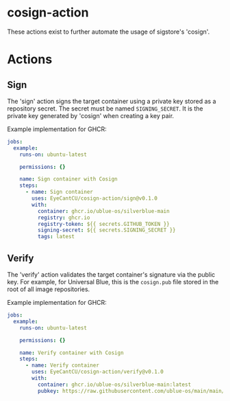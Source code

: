 # cosign-action

These actions exist to further automate the usage of sigstore's 'cosign'.

# Actions

## Sign

The 'sign' action signs the target container using a private key stored as a repository secret. The secret must be named `SIGNING_SECRET`. It is the private key generated by 'cosign' when creating a key pair.

Example implementation for GHCR:

```yaml
jobs:
  example:
    runs-on: ubuntu-latest

    permissions: {}

    name: Sign container with Cosign
    steps:
      - name: Sign container
        uses: EyeCantCU/cosign-action/sign@v0.1.0
        with:
          container: ghcr.io/ublue-os/silverblue-main
          registry: ghcr.io
          registry-token: ${{ secrets.GITHUB_TOKEN }}
          signing-secret: ${{ secrets.SIGNING_SECRET }}
          tags: latest
```

## Verify

The 'verify' action validates the target container's signature via the public key. For example, for Universal Blue, this is the `cosign.pub` file stored in the root of all image repositories.

Example implementation for GHCR:

```yaml
jobs:
  example:
    runs-on: ubuntu-latest

    permissions: {}

    name: Verify container with Cosign
    steps:
      - name: Verify container
        uses: EyeCantCU/cosign-action/verify@v0.1.0
        with:
          container: ghcr.io/ublue-os/silverblue-main:latest
          pubkey: https://raw.githubusercontent.com/ublue-os/main/main/cosign.pub
```
